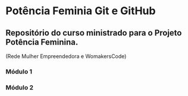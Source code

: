 # Potência Feminia Git e GitHub

## Repositório do curso ministrado para o Projeto Potência Feminina. 
(Rede Mulher Empreendedora e WomakersCode)

### Módulo 1

### Módulo 2


